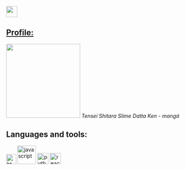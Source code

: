   <div>
   <a href="https://github.com/Lymky" >
    <img src="https://cdn-icons-png.flaticon.com/512/25/25231.png" width="30px"> 
    <h2>Profile:</h2>
   </a>  
</div>
  <img src="https://i.pinimg.com/originals/f6/8c/12/f68c12e6fb7a1f6a42c702a6172ff81f.jpg" width="200px" />
  <em>Tensei Shitara Slime Datta Ken - mangá</em>
  <h2>Languages and tools:</h2>
    <div>
<img src="https://cdn-icons-png.flaticon.com/512/1216/1216733.png" alt="html5" width="26.5px" />
<img src="https://www.freepnglogos.com/uploads/javascript-png/javascript-logo-transparent-logo-javascript-images-3.png" alt="javascript" width="50px" />
<img src="https://cdn3.iconfinder.com/data/icons/logos-and-brands-adobe/512/267_Python-512.png" alt="python" width="30px" />
<img src="https://upload.wikimedia.org/wikipedia/commons/thumb/a/a7/React-icon.svg/2300px-React-icon.svg.png" alt="react" width="30px"/>
    </div>
</div>

